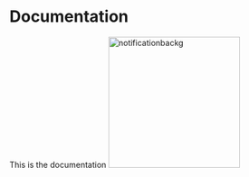 # Documentation
This is the documentation
<img width="232" alt="notificationbackg" src="https://user-images.githubusercontent.com/122784079/220858363-bdd85ab0-ccab-431e-af0f-a3b75df88fce.png">
